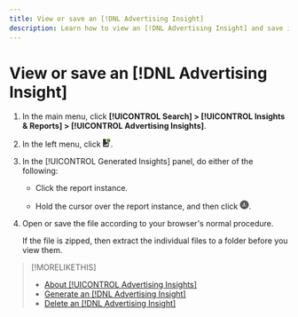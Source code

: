 ```yaml
---
title: View or save an [!DNL Advertising Insight]
description: Learn how to view an [!DNL Advertising Insight] and save it to a file. 
---
```

# View or save an [!DNL Advertising Insight]

1. In the main menu, click **[!UICONTROL Search] > [!UICONTROL Insights & Reports] > [!UICONTROL Advertising Insights]**.

2. In the left menu, click ![Reports](/help/search-social-commerce/assets/insight-reports.png "Reports").

3. In the [!UICONTROL Generated Insights] panel, do either of the following:

   * Click the report instance.
   
   * Hold the cursor over the report instance, and then click ![Download](/help/search-social-commerce/assets/insight-download.png "Download").

4. Open or save the file according to your browser's normal procedure.

   If the file is zipped, then extract the individual files to a folder before you view them.

>[!MORELIKETHIS]
>
>* [About [!UICONTROL Advertising Insights]](insight-about.md)
>* [Generate an [!DNL Advertising Insight]](insight-generate.md)
>* [Delete an [!DNL Advertising Insight]](insight-delete.md)
